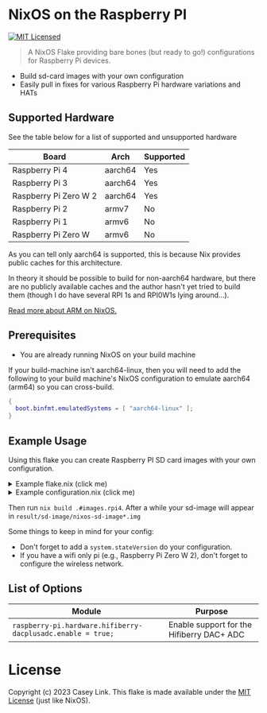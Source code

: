 # NixOS on the Raspberry PI

[![MIT Licensed](https://img.shields.io/github/license/ramblurr/nixos-raspberrypi)](./LICENSE)

> A NixOS Flake providing bare bones (but ready to go!) configurations for Raspberry Pi devices.

* Build sd-card images with your own configuration
* Easily pull in fixes for various Raspberry Pi hardware variations and HATs


## Supported Hardware

See the table below for a list of supported and unsupported hardware

| Board                 | Arch    | Supported |
|-----------------------|---------|-----------|
| Raspberry Pi 4        | aarch64 | Yes       |
| Raspberry Pi 3        | aarch64 | Yes       |
| Raspberry Pi Zero W 2 | aarch64 | Yes       |
| Raspberry Pi 2        | armv7   | No        |
| Raspberry Pi 1        | armv6   | No        |
| Raspberry Pi Zero W   | armv6   | No        |

As you can tell only aarch64 is supported, this is because Nix provides public caches for this architecture.

In theory it should be possible to build for non-aarch64 hardware, but there are
no publicly available caches and the author hasn't yet tried to build them
(though I do have several RPI 1s and RPI0W1s lying around...).

[Read more about ARM on NixOS.](https://nixos.wiki/wiki/NixOS_on_ARM#Binary_cache)


## Prerequisites

* You are already running NixOS on your build machine

If your build-machine isn't aarch64-linux, then you will need to add the
following to your build machine's NixOS configuration to emulate aarch64 (arm64)
so you can cross-build.

```nix
{
  boot.binfmt.emulatedSystems = [ "aarch64-linux" ];
}
```

## Example Usage

Using this flake you can create Raspberry PI SD card images with your own configuration.

<details>
  <summary>Example flake.nix (click me)</summary>

```nix
# flake.nix
{
  inputs = {
    nixpkgs.url = "github:nixos/nixpkgs/nixos-unstable";
    nixos-raspberrypi.url = "github:ramblurr/nixos-raspberrypi";
  };
  outputs = {
    self,
    nixpkgs,
    nixos-raspberrypi,
  }: {
    images = {
      rpi4 =
        (nixos-raspberrypi.nixosConfigurations.rpi4.extendModules {
          modules = [
            nixos-raspberrypi.nixosModules.sd-image-rpi4
            ./configuration.nix # <--- put your configuration here, see below for an example
          ];
        })
        .config
        .system
        .build
        .sdImage;
    };
  };
}

```
</details>

<details>
  <summary>Example configuration.nix (click me)</summary>


```nix
# configuration.nix
{ pkgs, config, lib, ... }:
{
  system.stateVersion = "23.11";
  environment.systemPackages = with pkgs; [ vim git ];
  services.openssh.enable = true;
  networking.hostName = "pi";
  users = {
    users.YOUR_USERNAME = {
      password = "YOUR_PASSWORD";
      isNormalUser = true;
      extraGroups = [ "wheel" ];
    };
  };
  networking = {
    interfaces."wlan0".useDHCP = true;
    wireless = {
      interfaces = [ "wlan0" ];
      enable = true;
      networks = {
        "YOUR_WIFI_SSID".psk = "YOUR_WIFI_PASSWORD";
      };
    };
  };
}
```

</details>

Then run `nix build .#images.rpi4`. After a while your sd-image will appear in `result/sd-image/nixos-sd-image*.img`

Some things to keep in mind for your config:

* Don't forget to add a `system.stateVersion` do your configuration.
* If you have a wifi only pi (e.g., Raspberry Pi Zero W 2), don't forget to configure the wireless network.

## List of Options

| Module                                                      | Purpose                                   |
|-------------------------------------------------------------|-------------------------------------------|
| `raspberry-pi.hardware.hifiberry-dacplusadc.enable = true;` | Enable support for the Hifiberry DAC+ ADC |

# License

Copyright (c) 2023 Casey Link. This flake is made available under the [MIT License](./LICENSE) (just like NixOS).
